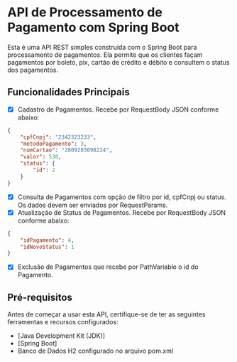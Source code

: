 # API de Processamento de Pagamento com Spring Boot

Esta é uma API REST simples construída com o Spring Boot para processamento de pagamentos. Ela permite que os clientes façam pagamentos por boleto, pix, cartão de crédito e débito e consultem o status dos pagamentos.

## Funcionalidades Principais

- [x] Cadastro de Pagamentos. Recebe por RequestBody JSON conforme abaixo:
```json
{
    "cpfCnpj": "2342323233",
    "metodoPagamento": 3,
    "numCartao": "2809283098224",
    "valor": 538,
    "status": {
        "id": 2
    }
}
```
- [x] Consulta de Pagamentos com opção de filtro por id, cpfCnpj ou status. Os dados devem ser enviados por RequestParams.
- [x] Atualização de Status de Pagamentos. Recebe por RequestBody JSON conforme abaixo:
```json
{
    "idPagamento": 4,
    "idNovoStatus": 1
}
```
- [x] Exclusão de Pagamentos que recebe por PathVariable o id do Pagamento.

## Pré-requisitos

Antes de começar a usar esta API, certifique-se de ter as seguintes ferramentas e recursos configurados:

- [Java Development Kit (JDK)]
- [Spring Boot]
- Banco de Dados H2 configurado no arquivo pom.xml

